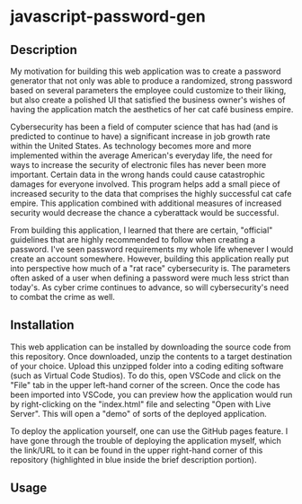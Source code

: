 # javascript-password-gen

## Description
My motivation for building this web application was to create a password generator that not only was able to produce a randomized, strong password based on several parameters the employee could customize to their liking, but also create a polished UI that satisfied the business owner's wishes of having the application match the aesthetics of her cat café business empire. 

Cybersecurity has been a field of computer science that has had (and is predicted to continue to have) a significant increase in job growth rate within the United States. As technology becomes more and more implemented within the average American's everyday life, the need for ways to increase the security of electronic files has never been more important. Certain data in the wrong hands could cause catastrophic damages for everyone involved. This program helps add a small piece of increased security to the data that comprises the highly successful cat cafe empire. This application combined with additional measures of increased security would decrease the chance a cyberattack would be successful.

From building this application, I learned that there are certain, "official" guidelines that are highly recommended to follow when creating a password. I've seen password requirements my whole life whenever I would create an account somewhere. However, building this application really put into perspective how much of a "rat race" cybersecurity is. The parameters often asked of a user when defining a password were much less strict than today's. As cyber crime continues to advance, so will cybersecurity's need to combat the crime as well. 

## Installation
This web application can be installed by downloading the source code from this repository. Once downloaded, unzip the contents to a target destination of your choice. Upload this unzipped folder into a coding editing software (such as Virtual Code Studios). To do this, open VSCode and click on the "File" tab in the upper left-hand corner of the screen. Once the code has been imported into VSCode, you can preview how the application would run by right-clicking on the "index.html" file and selecting "Open with Live Server". This will open a "demo" of sorts of the deployed application. 

To deploy the application yourself, one can use the GitHub pages feature. I have gone through the trouble of deploying the application myself, which the link/URL to it can be found in the upper right-hand corner of this repository (highlighted in blue inside the brief description portion).

## Usage

